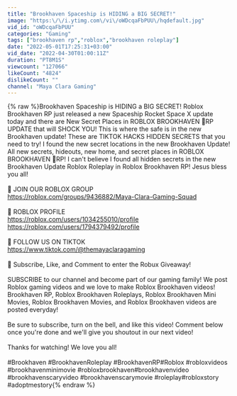 ```yaml
---
title: "Brookhaven Spaceship is HIDING a BIG SECRET!"
image: "https:\/\/i.ytimg.com\/vi\/oWDcqaFbPUU\/hqdefault.jpg"
vid_id: "oWDcqaFbPUU"
categories: "Gaming"
tags: ["brookhaven rp","roblox","brookhaven roleplay"]
date: "2022-05-01T17:25:31+03:00"
vid_date: "2022-04-30T01:00:11Z"
duration: "PT8M1S"
viewcount: "127066"
likeCount: "4824"
dislikeCount: ""
channel: "Maya Clara Gaming"
---
```

{% raw %}Brookhaven Spaceship is HIDING a BIG SECRET! Roblox Brookhaven RP just released a new Spaceship Rocket Space X update today and there are New Secret Places in ROBLOX BROOKHAVEN 🏡RP UPDATE that will SHOCK YOU! This is where the safe is in the new Brookhaven update! These are TIKTOK HACKS HIDDEN SECRETS that you need to try! I found the new secret locations in the new Brookhaven Update! All new secrets, hideouts, new home, and secret places in ROBLOX BROOKHAVEN 🏡RP!  I can't believe I found all hidden secrets in the new Brookhaven Update Roblox Roleplay in Roblox Brookhaven RP! Jesus bless you all!<br /><br />🌟 JOIN OUR ROBLOX GROUP<br /><a rel="nofollow" target="blank" href="https://roblox.com/groups/9436882/Maya-Clara-Gaming-Squad">https://roblox.com/groups/9436882/Maya-Clara-Gaming-Squad</a><br /><br />🎀 ROBLOX PROFILE<br /><a rel="nofollow" target="blank" href="https://roblox.com/users/1034255010/profile">https://roblox.com/users/1034255010/profile</a><br /><a rel="nofollow" target="blank" href="https://roblox.com/users/1794379492/profile">https://roblox.com/users/1794379492/profile</a><br /><br />🌷 FOLLOW US ON TIKTOK<br /><a rel="nofollow" target="blank" href="https://www.tiktok.com/@themayaclaragaming">https://www.tiktok.com/@themayaclaragaming</a><br /><br />💖 Subscribe, Like, and Comment to enter the Robux Giveaway!<br /><br />SUBSCRIBE to our channel and become part of our gaming family! We post Roblox gaming videos and we love to make Roblox Brookhaven videos! Brookhaven RP, Roblox Brookhaven Roleplays, Roblox Brookhaven Mini Movies, Roblox Brookhaven Movies, and Roblox Brookhaven videos are posted everyday! <br /><br />Be sure to subscribe, turn on the bell, and like this video! Comment below once you're done and we'll give you shoutout in our next video!<br /><br />Thanks for watching! We love you all!<br />​​<br />#Brookhaven​​​ #BrookhavenRoleplay​ #BrookhavenRP​ #Roblox​ #robloxvideos​ <br />#brookhavenminimovie​​ #robloxbrookhaven​​ #brookhavenvideo​​ #brookhavenscaryvideo​​ #brookhavenscarymovie​​ #roleplay​​​​ #robloxstory​​ #adoptmestory{% endraw %}
